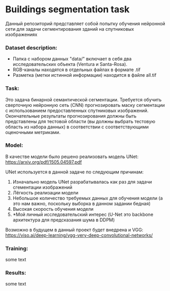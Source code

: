 # Buildings segmentation task
Данный репозиторий представляет собой попытку обучения нейронной сети для задачи сегментирования зданий на спутниковых изображениях 


### Dataset description:
- Папка с набором данных "data/" включает в себя два исследовательских объекта (Ventura и Santa-Rosa).
- RGB-каналы находятся в отдельных файлах в формате .tif
- Разметка (метки истинной информации) находится в файле all.tif


### Task:
Это задача бинарной семантической сегментации. Требуется обучить сверточную нейронную сеть (CNN) прогнозировать маску сегментации с использованием предоставленных спутниковых изображений. Окончательные результаты прогнозирования должны быть представлены для тестовой области (вы должны выбрать тестовую область из набора данных) в соответствии с соответствующими оценочными метриками.


### Model:
В качестве модели было решено реализовать модель UNet: https://arxiv.org/pdf/1505.04597.pdf 

UNet используется в данной задаче по следующим причинам:
1. Изначально модель UNet разрабатывалась как раз для задачи сгементации изображений
2. Лёгкость реализации модели
3. Небольшое количество требуемых данных для обучения модели (а это нам важно, поскольку выборка в данном задании бедная)
4. Высокая скорость обучения модели
5. *Мой личный исследовательский интерес (U-Net это backbone архитектура для предсказания шума в DDPM)

Возможно в будущем в данный проект будет внедрена и VGG: https://viso.ai/deep-learning/vgg-very-deep-convolutional-networks/

### Training:
some text


### Results:
some text
